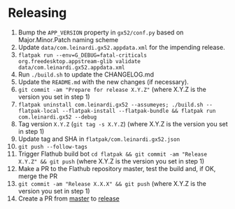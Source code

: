 # Releasing

1. Bump the `APP_VERSION` property in `gx52/conf.py` based on Major.Minor.Patch naming scheme
2. Update `data/com.leinardi.gx52.appdata.xml` for the impending release.
3. `flatpak run --env=G_DEBUG=fatal-criticals org.freedesktop.appstream-glib validate data/com.leinardi.gx52.appdata.xml`
4. Run `./build.sh` to update the CHANGELOG.md
5. Update the `README.md` with the new changes (if necessary).
6. `git commit -am "Prepare for release X.Y.Z"` (where X.Y.Z is the version you set in step 1)
7. `flatpak uninstall com.leinardi.gx52 --assumeyes; ./build.sh --flatpak-local --flatpak-install --flatpak-bundle && flatpak run com.leinardi.gx52 --debug`
8. Tag version `X.Y.Z` (`git tag -s X.Y.Z`) (where X.Y.Z is the version you set in step 1)
9. Update tag and SHA in `flatpak/com.leinardi.gx52.json`
10. `git push --follow-tags` 
11. Trigger Flathub build bot `cd flatpak && git commit -am "Release X.Y.Z" && git push` (where X.Y.Z is the version you set in step 1)
12. Make a PR to the Flathub repository master, test the build and, if OK, merge the PR
13. `git commit -am "Release X.X.X" && git push` (where X.Y.Z is the version you set in step 1)
14. Create a PR from [master](../../tree/master) to [release](../../tree/release)
